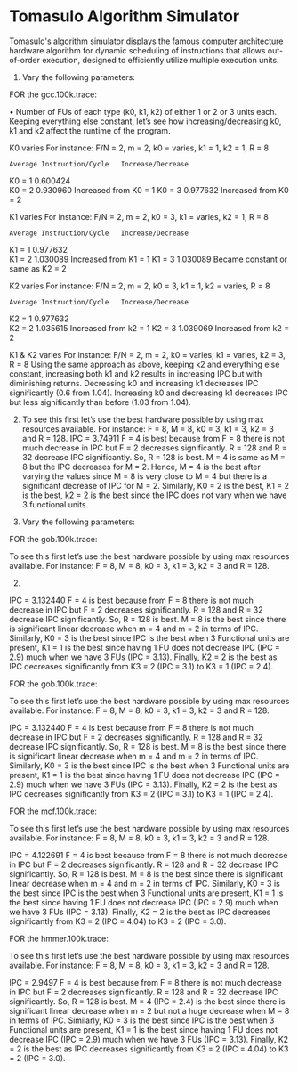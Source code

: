 # Tomasulo Algorithm Simulator

Tomasulo's algorithm simulator displays the famous computer architecture hardware algorithm for dynamic scheduling of instructions that allows out-of-order execution, designed to efficiently utilize multiple execution units.

1. Vary	 the following parameters:	

FOR the gcc.100k.trace:

• Number of FUs of each type (k0, k1, k2) of either 1 or 2 or 3 units each.	
Keeping everything else constant, let’s see how increasing/decreasing k0, k1 and k2 affect the runtime of the program.

K0 varies
For instance: F/N = 2, m = 2, k0 = varies, k1 = 1, k2 = 1, R = 8
	
	Average Instruction/Cycle	Increase/Decrease
K0 = 1	0.600424	
K0 = 2	0.930960	Increased from K0 = 1
K0 = 3	0.977632	Increased from K0 = 2

K1 varies
For instance: F/N = 2, m = 2, k0 = 3, k1 = varies, k2 = 1, R = 8
	
	Average Instruction/Cycle	Increase/Decrease
K1 = 1	0.977632	
K1 = 2	1.030089	Increased from K1 = 1
K1 = 3	1.030089	Became constant or same as K2 = 2

K2 varies
For instance: F/N = 2, m = 2, k0 = 3, k1 = 1, k2 = varies, R = 8
	
	Average Instruction/Cycle	Increase/Decrease
K2 = 1	0.977632	
K2 = 2	1.035615	Increased from k2 = 1
K2 = 3	1.039069	Increased from k2 = 2


K1 & K2 varies
For instance: F/N = 2, m = 2, k0 = varies, k1 = varies, k2 = 3, R = 8
Using the same approach as above, keeping k2 and everything else constant, increasing both k1 and k2 results in increasing IPC but with diminishing returns. Decreasing k0 and increasing k1 decreases IPC significantly (0.6 from 1.04). Increasing k0 and decreasing k1 decreases IPC but less significantly than before (1.03 from 1.04).

2. To see this first let’s use the best hardware possible by using max resources available. 
For instance: F = 8, M = 8, k0 = 3, k1 = 3, k2 = 3 and R = 128.
IPC = 3.74911
F  = 4 is best because from F = 8 there is not much decrease in IPC but F = 2 decreases significantly. R = 128 and R = 32 decrease IPC significantly. So, R = 128 is best. M = 4 is same as M = 8 but the IPC decreases for M = 2. Hence, M = 4 is the best after varying the values since M = 8 is very close to M = 4 but there is a significant decrease of IPC for M = 2. Similarly, K0 = 2 is the best, K1 = 2 is the best, k2 = 2 is the best since the IPC does not vary when we have 3 functional units.

1. Vary	 the following parameters:	

FOR the gob.100k.trace:

To see this first let’s use the best hardware possible by using max resources available. 
For instance: F = 8, M = 8, k0 = 3, k1 = 3, k2 = 3 and R = 128.

2. 
IPC = 3.132440
F  = 4 is best because from F = 8 there is not much decrease in IPC but F = 2 decreases significantly. R = 128 and R = 32 decrease IPC significantly. So, R = 128 is best.  M = 8 is the best since there is significant linear decrease when m = 4 and m = 2 in terms of IPC. Similarly, K0 = 3 is the best since IPC is the best when 3 Functional units are present, K1 = 1 is the best since having 1 FU does not decrease IPC (IPC = 2.9) much when we have 3 FUs (IPC = 3.13). Finally, K2 = 2 is the best as IPC decreases significantly from K3 = 2 (IPC = 3.1) to K3 = 1 (IPC = 2.4).

FOR the gob.100k.trace:

To see this first let’s use the best hardware possible by using max resources available. 
For instance: F = 8, M = 8, k0 = 3, k1 = 3, k2 = 3 and R = 128.

IPC = 3.132440
F  = 4 is best because from F = 8 there is not much decrease in IPC but F = 2 decreases significantly. R = 128 and R = 32 decrease IPC significantly. So, R = 128 is best.  M = 8 is the best since there is significant linear decrease when m = 4 and m = 2 in terms of IPC. Similarly, K0 = 3 is the best since IPC is the best when 3 Functional units are present, K1 = 1 is the best since having 1 FU does not decrease IPC (IPC = 2.9) much when we have 3 FUs (IPC = 3.13). Finally, K2 = 2 is the best as IPC decreases significantly from K3 = 2 (IPC = 3.1) to K3 = 1 (IPC = 2.4).

FOR the mcf.100k.trace:

To see this first let’s use the best hardware possible by using max resources available. 
For instance: F = 8, M = 8, k0 = 3, k1 = 3, k2 = 3 and R = 128.

IPC = 4.122691
F  = 4 is best because from F = 8 there is not much decrease in IPC but F = 2 decreases significantly. R = 128 and R = 32 decrease IPC significantly. So, R = 128 is best.  M = 8 is the best since there is significant linear decrease when m = 4 and m = 2 in terms of IPC. Similarly, K0 = 3 is the best since IPC is the best when 3 Functional units are present, K1 = 1 is the best since having 1 FU does not decrease IPC (IPC = 2.9) much when we have 3 FUs (IPC = 3.13). Finally, K2 = 2 is the best as IPC decreases significantly from K3 = 2 (IPC = 4.04) to K3 = 2 (IPC = 3.0).

FOR the hmmer.100k.trace:

To see this first let’s use the best hardware possible by using max resources available. 
For instance: F = 8, M = 8, k0 = 3, k1 = 3, k2 = 3 and R = 128.

IPC = 2.9497
F  = 4 is best because from F = 8 there is not much decrease in IPC but F = 2 decreases significantly. R = 128 and R = 32 decrease IPC significantly. So, R = 128 is best.  M = 4 (IPC = 2.4) is the best since there is significant linear decrease when m = 2 but not a huge decrease when M = 8 in terms of IPC. Similarly, K0 = 3 is the best since IPC is the best when 3 Functional units are present, K1 = 1 is the best since having 1 FU does not decrease IPC (IPC = 2.9) much when we have 3 FUs (IPC = 3.13). Finally, K2 = 2 is the best as IPC decreases significantly from K3 = 2 (IPC = 4.04) to K3 = 2 (IPC = 3.0).
